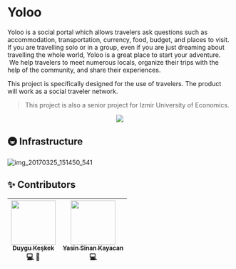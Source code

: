 # Yoloo

Yoloo is a social portal which allows travelers ask questions such as accommodation, transportation, currency, food, budget, and places to visit. If you are travelling solo or in a group, even if you are just dreaming about travelling the whole world, Yoloo is a great place to start your adventure.  We help travelers to meet numerous locals, organize their trips with the help of the community, and share their experiences.  

This project is specifically designed for the use of travelers. The product will work as a social traveler network. 

> This project is also a senior project for Izmir University of Economics.

<p align="center">
  <img src="https://cloud.githubusercontent.com/assets/5319782/24322234/e59d6240-1167-11e7-9ab4-32090c4c0b97.png">
</p>

## 🚇 Infrastructure
![img_20170325_151450_541](https://cloud.githubusercontent.com/assets/5319782/24322124/196eab30-1166-11e7-9bc1-4feffcf56cdd.png)

## ✨ Contributors
<!-- ALL-CONTRIBUTORS-LIST:START - Do not remove or modify this section -->
| [<img src="https://avatars1.githubusercontent.com/u/6842578?v=3" width="100px;"/><br /><sub>Duygu Keşkek</sub>](https://github.com/DuyguKeskek)<br /> 💻  🎨 | [<img src="https://avatars0.githubusercontent.com/u/5319782?v=3" width="100px;"/><br /><sub>Yasin Sinan Kayacan</sub>](https://github.com/krialix)<br /> 💻 |
| :---: | :---: |
<!-- ALL-CONTRIBUTORS-LIST:END -->
